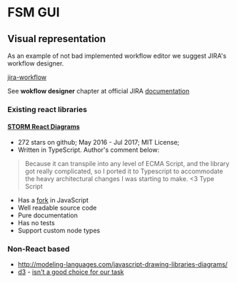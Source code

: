 # FSM GUI

## Visual representation

As an example of not bad implemented workflow editor we suggest JIRA's workflow designer.

[jira-workflow](./img/jira-workflow-editor.png)

See **wokflow designer** chapter at official JIRA [documentation](https://confluence.atlassian.com/jira064/configuring-workflow-720412524.html)

### Existing react libraries

#### [STORM React Diagrams](https://github.com/projectstorm/react-diagrams)

* 272 stars on github; May 2016 - Jul 2017; MIT License; 
* Written in TypeScript. Author's comment below:

> Because it can transpile into any level of ECMA Script, and the library got really complicated, so I ported it to Typescript to accommodate the heavy architectural changes I was starting to make. <3 Type Script

* Has a [fork](https://github.com/woodenconsulting/react-js-diagrams) in JavaScript
* Well readable source code
* Pure documentation
* Has no tests
* Support custom node types

### Non-React based

  * http://modeling-languages.com/javascript-drawing-libraries-diagrams/
  * [d3](https://d3js.org/) - [isn't a good choice for our task](https://stackoverflow.com/questions/22226849/can-i-create-a-flow-chart-no-tree-chart-using-d3-js)
